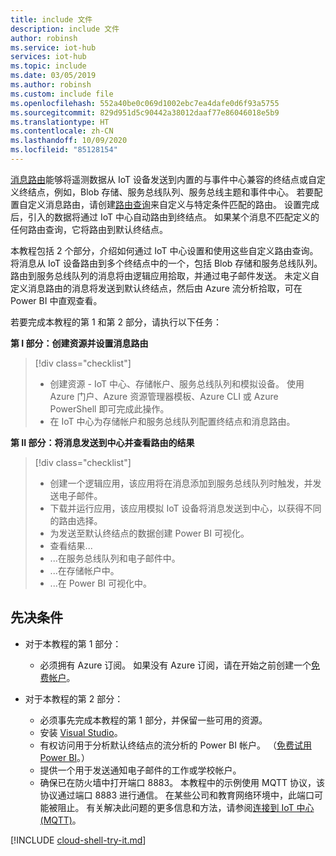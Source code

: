 ```yaml
---
title: include 文件
description: include 文件
author: robinsh
ms.service: iot-hub
services: iot-hub
ms.topic: include
ms.date: 03/05/2019
ms.author: robinsh
ms.custom: include file
ms.openlocfilehash: 552a40be0c069d1002ebc7ea4dafe0d6f93a5755
ms.sourcegitcommit: 829d951d5c90442a38012daaf77e86046018e5b9
ms.translationtype: HT
ms.contentlocale: zh-CN
ms.lasthandoff: 10/09/2020
ms.locfileid: "85128154"
---
```

[消息路由](../articles/iot-hub/iot-hub-devguide-messages-d2c.md)能够将遥测数据从 IoT 设备发送到内置的与事件中心兼容的终结点或自定义终结点，例如，Blob 存储、服务总线队列、服务总线主题和事件中心。 若要配置自定义消息路由，请创建[路由查询](../articles/iot-hub/iot-hub-devguide-routing-query-syntax.md)来自定义与特定条件匹配的路由。 设置完成后，引入的数据将通过 IoT 中心自动路由到终结点。 如果某个消息不匹配定义的任何路由查询，它将路由到默认终结点。

本教程包括 2 个部分，介绍如何通过 IoT 中心设置和使用这些自定义路由查询。 将消息从 IoT 设备路由到多个终结点中的一个，包括 Blob 存储和服务总线队列。 路由到服务总线队列的消息将由逻辑应用拾取，并通过电子邮件发送。 未定义自定义消息路由的消息将发送到默认终结点，然后由 Azure 流分析拾取，可在 Power BI 中直观查看。

若要完成本教程的第 1 和第 2 部分，请执行以下任务：

**第 I 部分：创建资源并设置消息路由**
> [!div class="checklist"]
> * 创建资源 - IoT 中心、存储帐户、服务总线队列和模拟设备。 使用 Azure 门户、Azure 资源管理器模板、Azure CLI 或 Azure PowerShell 即可完成此操作。
> * 在 IoT 中心为存储帐户和服务总线队列配置终结点和消息路由。

**第 II 部分：将消息发送到中心并查看路由的结果**
> [!div class="checklist"]
> * 创建一个逻辑应用，该应用将在消息添加到服务总线队列时触发，并发送电子邮件。
> * 下载并运行应用，该应用模拟 IoT 设备将消息发送到中心，以获得不同的路由选择。
> * 为发送至默认终结点的数据创建 Power BI 可视化。
> * 查看结果...
> * ...在服务总线队列和电子邮件中。
> * ...在存储帐户中。
> * ...在 Power BI 可视化中。

## <a name="prerequisites"></a>先决条件

* 对于本教程的第 1 部分：
  - 必须拥有 Azure 订阅。 如果没有 Azure 订阅，请在开始之前创建一个[免费帐户](https://azure.microsoft.com/free/?WT.mc_id=A261C142F)。

* 对于本教程的第 2 部分：
  - 必须事先完成本教程的第 1 部分，并保留一些可用的资源。
  - 安装 [Visual Studio](https://www.visualstudio.com/)。
  - 有权访问用于分析默认终结点的流分析的 Power BI 帐户。 （[免费试用 Power BI](https://app.powerbi.com/signupredirect?pbi_source=web)。）
  - 提供一个用于发送通知电子邮件的工作或学校帐户。
  - 确保已在防火墙中打开端口 8883。 本教程中的示例使用 MQTT 协议，该协议通过端口 8883 进行通信。 在某些公司和教育网络环境中，此端口可能被阻止。 有关解决此问题的更多信息和方法，请参阅[连接到 IoT 中心(MQTT)](../articles/iot-hub/iot-hub-mqtt-support.md#connecting-to-iot-hub)。

[!INCLUDE [cloud-shell-try-it.md](cloud-shell-try-it.md)]
